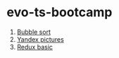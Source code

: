 # evo-ts-bootcamp

1. [Bubble sort](https://clever-wescoff-433216.netlify.app/)
2. [Yandex pictures](https://frosty-hamilton-a3da54.netlify.app/)
3. [Redux basic](https://quirky-fermi-295421.netlify.app/)
